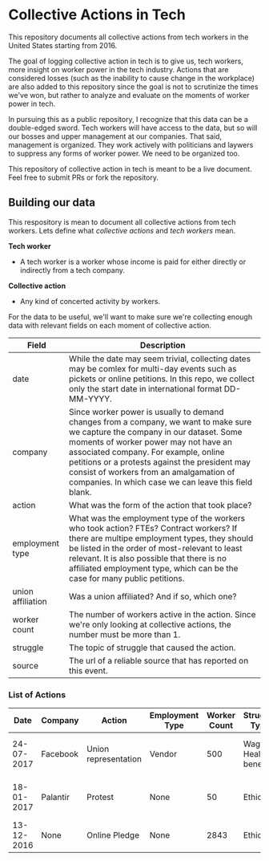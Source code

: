 # Collective Actions in Tech

This repository documents all collective actions from tech workers in the United States starting from 2016. 

The goal of logging collective action in tech is to give us, tech workers, more insight on worker power in the tech industry. Actions that are considered losses (such as the inability to cause change in the workplace) are also added to this repository since the goal is not to scrutinize the times we've won, but rather to analyze and evaluate on the moments of worker power in tech.

In pursuing this as a public repository, I recognize that this data can be a double-edged sword. Tech workers will have access to the data, but so will our bosses and upper management at our companies. That said, management is organized. They work actively with politicians and laywers to suppress any forms of worker power. We need to be organized too. 

This repository of collective action in tech is meant to be a live document. Feel free to submit PRs or fork the repository.

## Building our data

This respository is mean to document all collective actions from tech workers. Lets define what _collective actions_ and _tech workers_ mean.

__Tech worker__
  - A tech worker is a worker whose income is paid for either directly or indirectly from a tech company.
  
__Collective action__
  - Any kind of concerted activity by workers.
  
For the data to be useful, we'll want to make sure we're collecting enough data with relevant fields on each moment of collective action.

| Field | Description | 
| --- | --- |
| date | While the date may seem trivial, collecting dates may be comlex for multi-day events such as pickets or online petitions. In this repo, we collect only the start date in international format DD-MM-YYYY. |
| company | Since worker power is usually to demand changes from a company, we want to make sure we capture the company in our dataset. Some moments of worker power may not have an associated company. For example, online petitions or a protests against the president may consist of workers from an amalgamation of companies. In which case we can leave this field blank. |
| action | What was the form of the action that took place? |
| employment type | What was the employment type of the workers who took action? FTEs? Contract workers? If there are multipe employment types, they should be listed in the order of most-relevant to least relevant. It is also possible that there is no affiliated employment type, which can be the case for many public petitions. |
| union affiliation | Was a union affiliated? And if so, which one? |
| worker count | The number of workers active in the action. Since we're only looking at collective actions, the number must be more than 1. |
| struggle | The topic of struggle that caused the action. | 
| source | The url of a reliable source that has reported on this event. |

### List of Actions
| Date | Company | Action | Employment Type | Worker Count | Struggle Type | Source | 
| --- | --- | --- | --- | --- | --- | --- | 
| 24-07-2017 | Facebook | Union representation | Vendor | 500 | Wages, Health benefits | http://unitehere.org/press-releases/cafeteria-workers-at-facebook-unionize-continuing-movement-for-a-more-inclusive-silicon-valley/ |
| 18-01-2017 | Palantir | Protest | None | 50 | Ethics | https://techcrunch.com/2017/01/18/tech-employees-protest-in-front-of-palantir-hq-over-fears-it-will-build-trumps-muslim-registry/ |
| 13-12-2016 | None | Online Pledge | None | 2843 | Ethics | https://neveragain.tech/ |  
